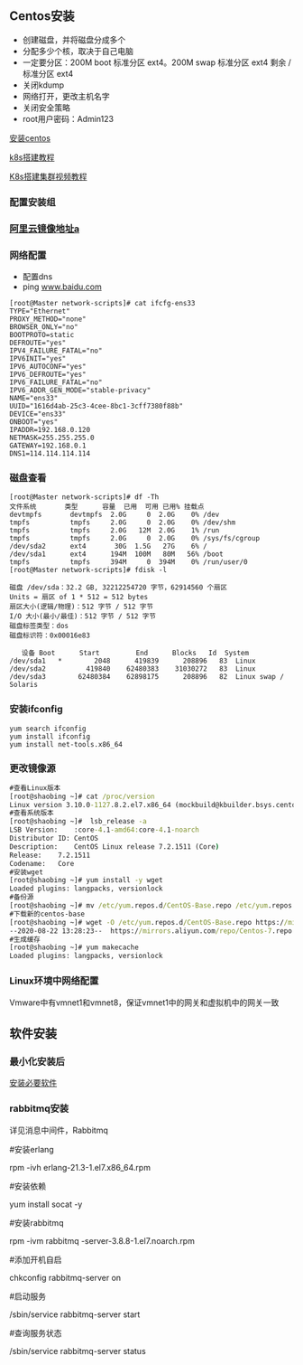 ## Centos安装

* 创建磁盘，并将磁盘分成多个
* 分配多少个核，取决于自己电脑
* 一定要分区：200M boot 标准分区  ext4。200M swap 标准分区 ext4 剩余 / 标准分区 ext4
* 关闭kdump
* 网络打开，更改主机名字
* 关闭安全策略
* root用户密码：Admin123

[安装centos](https://www.runoob.com/w3cnote/vmware-install-centos7.html)

[k8s搭建教程](https://blog.csdn.net/qq_41813208/article/details/108124605)

[K8s搭建集群视频教程](https://ke.qq.com/course/379938?taid=2934278707334178)

### 配置安装组

### [阿里云镜像地址a](https://developer.aliyun.com/mirror/centos?spm=a2c6h.13651102.0.0.3e221b11pql8r8)

### 网络配置

* 配置dns
* ping www.baidu.com

```shell
[root@Master network-scripts]# cat ifcfg-ens33
TYPE="Ethernet"
PROXY_METHOD="none"
BROWSER_ONLY="no"
BOOTPROTO=static
DEFROUTE="yes"
IPV4_FAILURE_FATAL="no"
IPV6INIT="yes"
IPV6_AUTOCONF="yes"
IPV6_DEFROUTE="yes"
IPV6_FAILURE_FATAL="no"
IPV6_ADDR_GEN_MODE="stable-privacy"
NAME="ens33"
UUID="1616d4ab-25c3-4cee-8bc1-3cff7380f88b"
DEVICE="ens33"
ONBOOT="yes"
IPADDR=192.168.0.120
NETMASK=255.255.255.0
GATEWAY=192.168.0.1
DNS1=114.114.114.114
```

### 磁盘查看

```
[root@Master network-scripts]# df -Th
文件系统       类型      容量  已用  可用 已用% 挂载点
devtmpfs       devtmpfs  2.0G     0  2.0G    0% /dev
tmpfs          tmpfs     2.0G     0  2.0G    0% /dev/shm
tmpfs          tmpfs     2.0G   12M  2.0G    1% /run
tmpfs          tmpfs     2.0G     0  2.0G    0% /sys/fs/cgroup
/dev/sda2      ext4       30G  1.5G   27G    6% /
/dev/sda1      ext4      194M  100M   80M   56% /boot
tmpfs          tmpfs     394M     0  394M    0% /run/user/0
[root@Master network-scripts]# fdisk -l

磁盘 /dev/sda：32.2 GB, 32212254720 字节，62914560 个扇区
Units = 扇区 of 1 * 512 = 512 bytes
扇区大小(逻辑/物理)：512 字节 / 512 字节
I/O 大小(最小/最佳)：512 字节 / 512 字节
磁盘标签类型：dos
磁盘标识符：0x00016e83

   设备 Boot      Start         End      Blocks   Id  System
/dev/sda1   *        2048      419839      208896   83  Linux
/dev/sda2          419840    62480383    31030272   83  Linux
/dev/sda3        62480384    62898175      208896   82  Linux swap / Solaris
```

### 安装ifconfig

```
yum search ifconfig
yum install ifconfig
yum install net-tools.x86_64
```



### 

### 更改镜像源

```cmd
#查看Linux版本
[root@shaobing ~]# cat /proc/version
Linux version 3.10.0-1127.8.2.el7.x86_64 (mockbuild@kbuilder.bsys.centos.org) (gcc version 4.8.5 20150623 (Red Hat 4.8.5-39) (GCC) ) #1 SMP Tue May 12 16:57:42 UTC 2020
#查看系统版本
[root@shaobing ~]#  lsb_release -a
LSB Version:	:core-4.1-amd64:core-4.1-noarch
Distributor ID:	CentOS
Description:	CentOS Linux release 7.2.1511 (Core) 
Release:	7.2.1511
Codename:	Core
#安装wget
[root@shaobing ~]# yum install -y wget
Loaded plugins: langpacks, versionlock
#备份源
[root@shaobing ~]# mv /etc/yum.repos.d/CentOS-Base.repo /etc/yum.repos.d/CentOS-Base.repo.backup
#下载新的centos-base
[root@shaobing ~]# wget -O /etc/yum.repos.d/CentOS-Base.repo https://mirrors.aliyun.com/repo/Centos-7.repo
--2020-08-22 13:28:23--  https://mirrors.aliyun.com/repo/Centos-7.repo
#生成缓存
[root@shaobing ~]# yum makecache
Loaded plugins: langpacks, versionlock
```

### Linux环境中网络配置

Vmware中有vmnet1和vmnet8，保证vmnet1中的网关和虚拟机中的网关一致

## 软件安装

### 最小化安装后

[安装必要软件](https://www.bilibili.com/read/cv5984668/)



### rabbitmq安装

详见消息中间件，Rabbitmq

#安装erlang

rpm -ivh erlang-21.3-1.el7.x86_64.rpm

#安装依赖

yum install socat -y 

#安装rabbitmq

rpm -ivm rabbitmq -server-3.8.8-1.el7.noarch.rpm

#添加开机自启

chkconfig rabbitmq-server on

#启动服务

/sbin/service rabbitmq-server start

#查询服务状态

/sbin/service rabbitmq-server status

